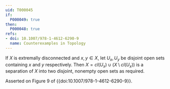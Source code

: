 ```yaml
---
uid: T000045
if:
  P000049: true
then:
  P000048: true
refs:
- doi: 10.1007/978-1-4612-6290-9
  name: Counterexamples in Topology
---
```


If $X$ is extremally disconnected and $x,y \in X$, let $U_x, U_y$ be disjoint open sets containing $x$ and $y$ respectively. Then $X = cl(U_x) \cup (X \setminus cl(U_x))$ is a separation of $X$ into two disjoint, nonempty open sets as required.

Asserted on Figure 9 of {{doi:10.1007/978-1-4612-6290-9}}.
